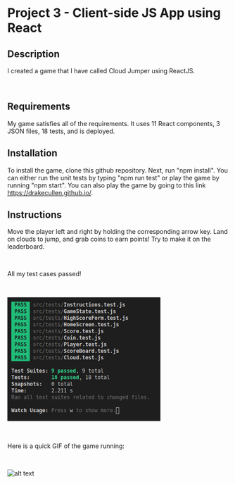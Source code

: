 # Project 3 - Client-side JS App using React

## Description
I created a game that I have called Cloud Jumper using ReactJS.

<br/>

## Requirements
My game satisfies all of the requirements. It uses 11 React components, 3 JSON files, 18 tests, and is deployed.
<br/>

## Installation
To install the game, clone this github repository. Next, run "npm install". You can either run the unit tests by typing "npm run test" or play the game by running "npm start". You can also play the game by going to this link https://drakecullen.github.io/.
<br/>

## Instructions
Move the player left and right by holding the corresponding arrow key. Land on clouds to jump, and grab coins to earn points! Try to make it on the leaderboard.

<br/>

All my test cases passed!

<br/>

![alt text](src/imgs/test_cases.png)

<br/>

Here is a quick GIF of the game running:

<br/>

![alt text](src/imgs/gameplay.gif)

